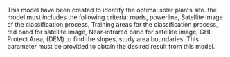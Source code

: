This model have been created to identify the optimal solar plants site. the model must includes the following criteria:
roads, powerline, Satellite image of the classification process, Training areas for the classification process, red band for satellite image, Near-infrared band for satellite image, GHI, Protect Area, (DEM) to find the slopes, study area boundaries. This parameter must be provided to obtain the desired result from this model.
